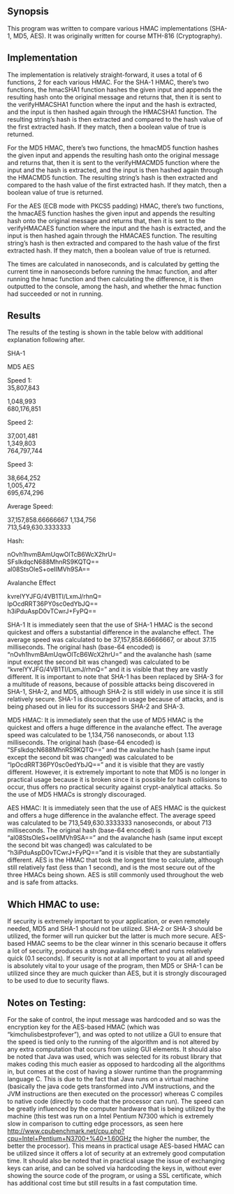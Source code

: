 ## Synopsis 

This program was written to compare various HMAC implementations (SHA-1, MD5, AES). It was originally written for course MTH-816 (Cryptography). 

## Implementation

The implementation is relatively straight-forward, it uses a total of 6 functions, 2 for each various HMAC.
For the SHA-1 HMAC, there’s two functions, the hmacSHA1 function hashes the given input and appends the resulting hash onto the original message and returns that, then it is sent to the verifyHMACSHA1 function where the input and the hash is extracted, and the input is then hashed again through the HMACSHA1 function. The resulting string’s hash is then extracted and compared to the hash value of the first extracted hash. If they match, then a boolean value of true is returned.

For the MD5 HMAC, there’s two functions, the hmacMD5 function hashes the given input and appends the resulting hash onto the original message and returns that, then it is sent to the verifyHMACMD5 function where the input and the hash is extracted, and the input is then hashed again through the HMACMD5 function. The resulting string’s hash is then extracted and compared to the hash value of the first extracted hash. If they match, then a boolean value of true is returned.

For the AES (ECB mode with PKCS5 padding) HMAC, there’s two functions, the hmacAES function hashes the given input and appends the resulting hash onto the original message and returns that, then it is sent to the verifyHMACAES function where the input and the hash is extracted, and the input is then hashed again through the HMACAES function. The resulting string’s hash is then extracted and compared to the hash value of the first extracted hash. If they match, then a boolean value of true is returned.

The times are calculated in nanoseconds, and is calculated by getting the current time in nanoseconds before running the hmac function, and after running the hmac function and then calculating the difference, it is then outputted to the console, among the hash, and whether the hmac function had succeeded or not in running.


## Results 


The results of the testing is shown in the table below with additional explanation following after.

	
SHA-1
	
MD5	
AES

Speed 1: 	
35,807,843
	
1,048,993	
680,176,851

Speed 2:
	
37,001,481	
1,349,803	
764,797,744

Speed 3:
	
38,664,252	
1,005,472	
695,674,296

Average Speed:
	
37,157,858.66666667	
1,134,756	
713,549,630.3333333

Hash:
	
nOvh1hvmBAmUqwOlTcB6WcX2hrU=	
SFslkdqcN688MhnRS9KQTQ==	
al08StsOleS+oeIIMVh9SA==

Avalanche Effect
	
kvrelYYJFG/4VB1TI/LxmJ/rhnQ=	
IpOcdRRT36PY0sc0edYbJQ==	
h3iPduAspD0vTCwrJ+FyPQ==

SHA-1
It is immediately seen that the use of SHA-1 HMAC is the second quickest and offers a substantial difference in the avalanche effect. The average speed was calculated to be 37,157,858.66666667, or about 37.15 milliseconds. The original hash (base-64 encoded) is  “nOvh1hvmBAmUqwOlTcB6WcX2hrU=” and the avalanche hash (same input except the second bit was changed) was calculated to be “kvrelYYJFG/4VB1TI/LxmJ/rhnQ=” and it is visible that they are vastly different. It is important to note that SHA-1 has been replaced by SHA-3 for a multitude of reasons, because of possible attacks being discovered in SHA-1, SHA-2, and MD5, although SHA-2 is still widely in use since it is still relatively secure. SHA-1 is discouraged in usage because of attacks, and is being phased out in lieu for its successors SHA-2 and SHA-3. 

MD5 HMAC:
It is immediately seen that the use of MD5 HMAC is the quickest and offers a huge difference in the avalanche effect. The average speed was calculated to be 1,134,756 nanoseconds, or about 1.13 milliseconds. The original hash (base-64 encoded) is “SFslkdqcN688MhnRS9KQTQ==” and the avalanche hash (same input except the second bit was changed) was calculated to be “IpOcdRRT36PY0sc0edYbJQ==” and it is visible that they are vastly different. However, it is extremely important to note that MD5 is no longer in practical usage because it is broken since it is possible for hash collisions to occur, thus offers no practical security against crypt-analytical attacks. So the use of MD5 HMACs is strongly discouraged.

AES HMAC:
It is immediately seen that the use of AES HMAC is the quickest and offers a huge difference in the avalanche effect. The average speed was calculated to be 713,549,630.3333333 nanoseconds, or about 713 milliseconds. The original hash (base-64 encoded) is “al08StsOleS+oeIIMVh9SA==” and the avalanche hash (same input except the second bit was changed) was calculated to be “h3iPduAspD0vTCwrJ+FyPQ==”and it is visible that they are substantially different. AES is the HMAC that took the longest time to calculate, although still relatively fast (less than 1 second), and is the most secure out of the three HMACs being shown. AES is still commonly used throughout the web and is safe from attacks.

## Which HMAC to use:

If security is extremely important to your application, or even remotely needed, MD5 and SHA-1 should not be utilized. SHA-2 or SHA-3 should be utilized, the former will run quicker but the latter is much more secure. AES-based HMAC seems to be the clear winner in this scenario because it offers a lot of security, produces a strong avalanche effect and runs relatively quick (0.1 seconds). If security is not at all important to you at all and speed is absolutely vital to your usage of the program, then MD5 or SHA-1 can be utilized since they are much quicker than AES, but it is strongly discouraged to be used to due to security flaws. 

## Notes on Testing: 

For the sake of control, the input message was hardcoded and so was the encryption key for the AES-based HMAC (which was “kimchulisbestprofever”), and was opted to not utilize a GUI to ensure that the speed is tied only to the running of the algorithm and is not altered by any extra computation that occurs from using GUI elements. It should also be noted that Java was used, which was selected for its robust library that makes coding this much easier as opposed to hardcoding all the algorithms in, but comes at the cost of having a slower runtime than the programming language C. This is due to the fact that Java runs on a virtual machine (basically the java code gets transformed into JVM instructions, and the JVM instructions are then executed on the processor) whereas C compiles to native code (directly to code that the processor can run). The speed can be greatly influenced by the computer hardware that is being utilized by the machine (this test was run on a Intel Pentium N7300 which is extremely slow in comparison to cutting edge processors, as seen here http://www.cpubenchmark.net/cpu.php?cpu=Intel+Pentium+N3700+%40+1.60GHz the higher the number, the better the processor). This means in practical usage AES-based HMAC can be utilized since it offers a lot of security at an extremely good computation time. It should also be noted that in practical usage the issue of exchanging keys can arise, and can be solved via hardcoding the keys in, without ever showing the source code of the program, or using a SSL certificate, which has additional cost time but still results in a fast computation time.